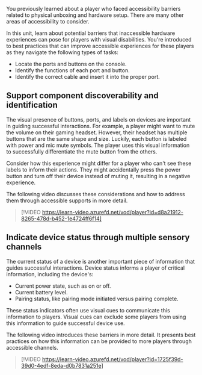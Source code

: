 You previously learned about a player who faced accessibility barriers related to physical unboxing and hardware setup. There are many other areas of accessibility to consider.

In this unit, learn about potential barriers that inaccessible hardware experiences can pose for players with visual disabilities. You're introduced to best practices that can improve accessible experiences for these players as they navigate the following types of tasks:

- Locate the ports and buttons on the console.
- Identify the functions of each port and button.
- Identify the correct cable and insert it into the proper port.

## Support component discoverability and identification

The visual presence of buttons, ports, and labels on devices are important in guiding successful interactions. For example, a player might want to mute the volume on their gaming headset. However, their headset has multiple buttons that are the same shape and size. Luckily, each button is labeled with power and mic mute symbols. The player uses this visual information to successfully differentiate the mute button from the others.

Consider how this experience might differ for a player who can't see these labels to inform their actions. They might accidentally press the power button and turn off their device instead of muting it, resulting in a negative experience.

The following video discusses these considerations and how to address them through accessible supports in more detail.

> [!VIDEO https://learn-video.azurefd.net/vod/player?id=d8a21912-8265-478d-b452-1e4724ff6f14]

## Indicate device status through multiple sensory channels

The current status of a device is another important piece of information that guides successful interactions. Device status informs a player of critical information, including the device's:

- Current power state, such as on or off.
- Current battery level.
- Pairing status, like pairing mode initiated versus pairing complete.

These status indicators often use visual cues to communicate this information to players. Visual cues can exclude some players from using this information to guide successful device use.

The following video introduces these barriers in more detail. It presents best practices on how this information can be provided to more players through accessible channels.

> [!VIDEO https://learn-video.azurefd.net/vod/player?id=1725f39d-39d0-4edf-8eda-d0b7831a251e]
